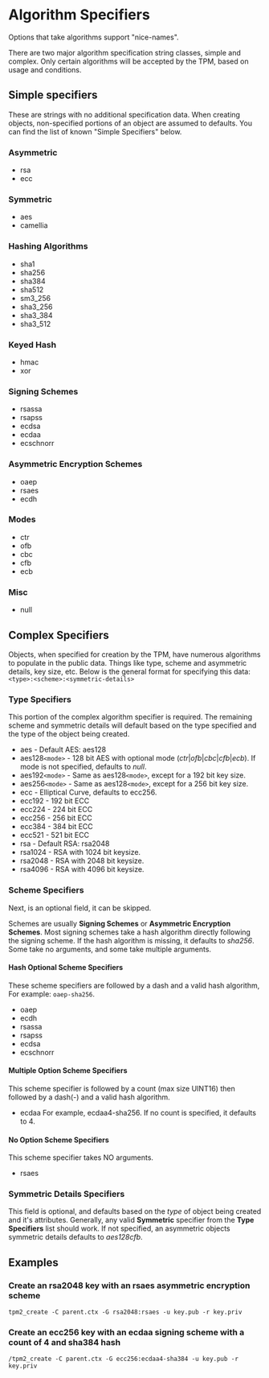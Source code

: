 # Algorithm Specifiers

Options that take algorithms support "nice-names".

There are two major algorithm specification string classes, simple and complex.
Only certain algorithms will be accepted by the TPM, based on usage and conditions.

## Simple specifiers
These are strings with no additional specification data. When creating objects,
non-specified portions of an object are assumed to defaults. You can find the
list of known "Simple Specifiers" below.

### Asymmetric
  * rsa
  * ecc

### Symmetric
  * aes
  * camellia

### Hashing Algorithms
  * sha1
  * sha256
  * sha384
  * sha512
  * sm3_256
  * sha3_256
  * sha3_384
  * sha3_512

### Keyed Hash
  * hmac
  * xor

### Signing Schemes
  * rsassa
  * rsapss
  * ecdsa
  * ecdaa
  * ecschnorr

### Asymmetric Encryption Schemes
  * oaep
  * rsaes
  * ecdh

### Modes
  * ctr
  * ofb
  * cbc
  * cfb
  * ecb

### Misc
  * null

## Complex Specifiers
Objects, when specified for creation by the TPM, have numerous algorithms to populate in the
public data. Things like type, scheme and asymmetric details, key size, etc. Below is the
general format for specifying this data:
`<type>:<scheme>:<symmetric-details>`

### Type Specifiers

   This portion of the complex algorithm specifier is required. The remaining scheme and symmetric details
   will default based on the type specified and the type of the object being created.

  * aes - Default AES: aes128
  * aes128`<mode>` - 128 bit AES with optional mode (*ctr*|*ofb*|*cbc*|*cfb*|*ecb*). If mode is not
      specified, defaults to *null*.
  * aes192`<mode>` - Same as aes128`<mode>`, except for a 192 bit key size.
  * aes256`<mode>` - Same as aes128`<mode>`, except for a 256 bit key size.
  * ecc - Elliptical Curve, defaults to ecc256.
  * ecc192 - 192 bit ECC
  * ecc224 - 224 bit ECC
  * ecc256 - 256 bit ECC
  * ecc384 - 384 bit ECC
  * ecc521 - 521 bit ECC
  * rsa - Default RSA: rsa2048
  * rsa1024 - RSA with 1024 bit keysize.
  * rsa2048 - RSA with 2048 bit keysize.
  * rsa4096 - RSA with 4096 bit keysize.

### Scheme Specifiers
Next, is an optional field, it can be skipped.

Schemes are usually **Signing Schemes** or **Asymmetric Encryption Schemes**.
Most signing schemes take a hash algorithm directly following the signing scheme. If the hash
algorithm is missing, it defaults to *sha256*. Some take no arguments, and some take multiple
arguments.

#### Hash Optional Scheme Specifiers
These scheme specifiers are followed by a dash and a valid hash algorithm, For example: `oaep-sha256`.

  * oaep
  * ecdh
  * rsassa
  * rsapss
  * ecdsa
  * ecschnorr

#### Multiple Option Scheme Specifiers
This scheme specifier is followed by a count (max size UINT16) then followed by a dash(-) and a valid hash algorithm.
  * ecdaa
For example, ecdaa4-sha256. If no count is specified, it defaults to 4.

#### No Option Scheme Specifiers
This scheme specifier takes NO arguments.
  * rsaes

### Symmetric Details Specifiers
This field is optional, and defaults based on the *type* of object being created and it's attributes.
Generally, any valid **Symmetric** specifier from the **Type Specifiers** list should work. If not
specified, an asymmetric objects symmetric details defaults to *aes128cfb*.

## Examples

### Create an rsa2048 key with an rsaes asymmetric encryption scheme
`tpm2_create -C parent.ctx -G rsa2048:rsaes -u key.pub -r key.priv`

### Create an ecc256 key with an ecdaa signing scheme with a count of 4 and sha384 hash
`/tpm2_create -C parent.ctx -G ecc256:ecdaa4-sha384 -u key.pub -r key.priv`
